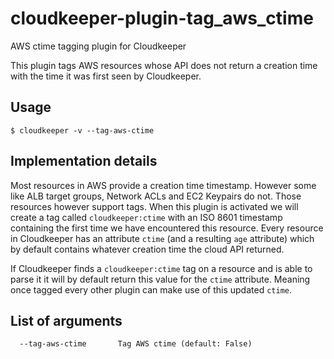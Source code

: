 # cloudkeeper-plugin-tag_aws_ctime
AWS ctime tagging plugin for Cloudkeeper

This plugin tags AWS resources whose API does not return a creation time with the time it was first seen by Cloudkeeper.

## Usage
```
$ cloudkeeper -v --tag-aws-ctime
```

## Implementation details
Most resources in AWS provide a creation time timestamp. However some like ALB target groups, Network ACLs and EC2 Keypairs
do not. Those resources however support tags. When this plugin is activated we will create a tag called
`cloudkeeper:ctime` with an ISO 8601 timestamp containing the first time we have encountered this resource.
Every resource in Cloudkeeper has an attribute `ctime` (and a resulting `age` attribute) which by default contains whatever
creation time the cloud API returned.

If Cloudkeeper finds a `cloudkeeper:ctime` tag on a resource and is able to parse it it will by default return this value for the
`ctime` attribute. Meaning once tagged every other plugin can make use of this updated `ctime`.

## List of arguments
```
  --tag-aws-ctime       Tag AWS ctime (default: False)
```

